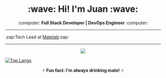 <h1 align="center"><b>:wave: Hi! I'm Juan :wave:</b></h1>
<p align="center">:computer: <b>Full Stack Developer | DevOps Engineer</b> :computer:</p>
<hr>
:zap:Tech Lead at <a href="https://github.com/matelab">Matelab</a>:zap:
<hr>
<p align="center"><img src="https://github-readme-stats.vercel.app/api?username=jpromanonet&&show_icons=true&title_color=00fa9a&icon_color=00c87b&text_color=00fa9a&bg_color=191919&count_private=true"></p> 
  
[![Top Langs](https://github-readme-stats.vercel.app/api/top-langs/?username=jpromanonet&bg_color=000000&text_color=FFFFFF&title_color=159E4A&langs_count=10&card_width=1000&layout=compact)](https://github.com/jpromanonet/github-readme-stats)

<p align="center">⚡ <b>Fun fact: I'm always drinking mate!</b> ⚡</p>
